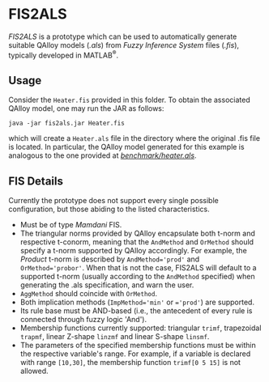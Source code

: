 # FIS2ALS

*FIS2ALS* is a prototype which can be used to automatically generate suitable QAlloy models (*.als*) from *Fuzzy Inference System* files (*.fis*), typically developed in MATLAB<sup>®</sup>.

## Usage

Consider the ```Heater.fis``` provided in this folder. To obtain the associated QAlloy model, one may run the JAR as follows:
```
java -jar fis2als.jar Heater.fis
```
which will create a ```Heater.als``` file in the directory where the original .fis file is located. In particular, the QAlloy model generated for this example is analogous to the one provided at [*benchmark/heater.als*](https://github.com/pf7/QAlloy-F/blob/main/benchmark/heater.als).

## FIS Details

Currently the prototype does not support every single possible configuration, but those abiding to the listed characteristics.
- Must be of type *Mamdani* FIS.
- The triangular norms provided by QAlloy encapsulate both t-norm and respective t-conorm, meaning that the ```AndMethod``` and ```OrMethod``` should specify a t-norm supported by QAlloy accordingly. For example, the *Product* t-norm is described by ```AndMethod='prod'``` and ```OrMethod='probor'```. When that is not the case, FIS2ALS will default to a supported t-norm (usually according to the ```AndMethod``` specified) when generating the .als specification, and warn the user.
- ```AggMethod``` should coincide with ```OrMethod```.
- Both implication methods (```ImpMethod='min'``` or ```='prod'```) are supported.
- Its rule base must be AND-based (i.e., the antecedent of every rule is connected through fuzzy logic 'And').
- Membership functions currently supported: triangular ```trimf```, trapezoidal ```trapmf```, linear Z-shape ```linzmf``` and linear S-shape ```linsmf```.
- The parameters of the specified membership functions must be within the respective variable's range. For example, if a variable is declared with range ```[10,30]```, the membership function ```trimf[0 5 15]``` is not allowed.

